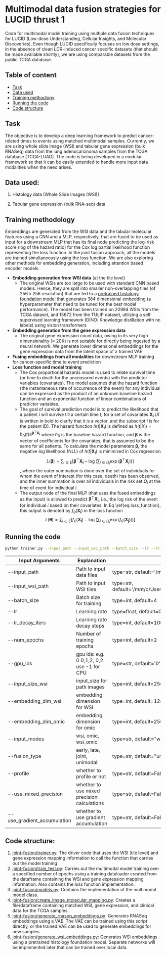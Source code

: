 # Multimodal data fusion strategies for LUCID thrust 1
Code for multimodal model training using multiple data fusion techniques for LUCID (Low-dose Understanding, Cellular Insights, and Molecular Discoveries). Even though LUCID specifically focuses on low dose settings, in the absence of clean LDR-induced cancer specific datasets (that should be made available shortly), we are using comparable datasets from the public TCGA database. 

## Table of content

- [Task](#task)
- [Data used](#data-used)
- [Training methodlogy](#training-methodology)
- [Running the code](#running-the-code)
- [Code structure](#code-structure)

## Task

The objective is to develop a deep learning framework to predict cancer-related times to events using matched multimodal samples. Currently, we are using whole slide image (WSI) and tabular gene expression (bulk RNASeq) data from the lung adenocarcinoma samples from the TCGA database (TCGA-LUAD). The code is being developed in a modular framework so that it can be easily extended to handle more input data modalities when the need arises. 

## Data used:

1. Histology data [Whole Slide Images (WSI)] <br />


2. Tabular gene expression (bulk RNA-seq) data <br />

[//]: # (These data have been collected from https://drive.google.com/drive/folders/14TwYYsBeAnJ8ljkvU5YbIHHvFPltUVDr)


## Training methodology
Embeddings are generated from the WSI data and the tabular molecular features using a CNN and a MLP, respectively, that are fused to be used as input for a downstream MLP that has its final node predicting the log-risk score (log of the hazard ratio) for the Cox log partial likelihood function representing the loss function. In the joint fusion approach, all the models are trained simultaneously using the loss function.
We are also exploring other methods for embedding generation, including attention based encoder models.

- **Embedding generation from WSI data** (at the tile level)
    - The original WSIs are too large to be used with standard CNN based models. Hence, they are split into smaller non-overlapping tiles (of 256 x 256 resolution) that are fed to a [pretrained histology foundation model](https://lunit-io.github.io/research/publications/pathology_ssl/) that generates 384 dimensional embedding (a hyperparameter that need to be tuned for the best model performance). The model has been trained on 20994
WSIs from the TCGA dataset, and 15672 from the TULIP dataset, utilizing a self supervised learning framework (DINO:
Knowledge distillation with no labels) using vision transformers
- **Embedding generation from the gene expression data**
    - The original gene expression count data, owing to its very high dimensionality (≈ 20K) is not suitable for directly being
ingested by a neural network. We generate lower dimensional embeddings for the gene expression data from the latent space
of a trained VAE
- **Fusing embeddings from all modalities** for downstream MLP training for cancer-specific time to event prediction
- **Loss function and model training**
    - The Cox proportional hazards model is used to relate survival time (or time to death for the uncensored events) with the predictor variables (covariates). The model assumes that the hazard function (the instantaneous rate of occurrence of the event) for any individual can be expressed as the product of an unknown baseline hazard function and an exponential function of linear combinations of predictor variables.
    - The goal of survival prediction model is to predict the likelihood that a patient $i$ will survive till a certain time $t$, for a set of covariates $\boldsymbol{X_i}$ ($X$ is written in bold to clarify that it is a vector, and the subscript $i$ is for the patient ID). The hazard function $h(t|\boldsymbol{X_i})$ is defined as $h(t|X_i) = h_0(t)e^{\boldsymbol{\beta}^\top \boldsymbol{X_i}}$ 
where $h_0$ is the baseline hazard function, and $\boldsymbol{\beta}$ is the vector of coefficients for the covariates, that is assumed to be the same for all patients. To calculate the model parameters $\boldsymbol{\beta}$, the negative log likelihood (NLL) of $h(t|\boldsymbol{X_i})$ is minimized in Cox regression $$L(\mathbf{\beta}) = \sum_{i \in E} \left[ \mathbf{\beta}^\top \mathbf{X_i} - \log \left( \sum_{j \in \Omega_i} \exp(\mathbf{\beta}^\top \mathbf{X}_j) \right) \right]$$, where the outer summation is done over the set of individuals for whom the event of interest (for this case, death) has been observed, and the inner summation is over all individuals in the risk set $\Omega_i$ at the time of event for individual $i$.
    - The output node of the final MLP (that uses the fused embeddings as the input) is allowed to predict $\boldsymbol{\beta}^\top \boldsymbol{X_i}$, i.e., the log risk of the event for individual $i$ based on their covariates. In Eq \ref{eq:loss_function}, this output is denoted by $f_\theta(\boldsymbol{X_i})$ in the loss function
      $$L(\boldsymbol{\theta}) = \sum_{i \in E} \left[ f_\theta(\boldsymbol{X_i}) - \log \left( \sum_{j \in \Omega_i} \exp(f_\theta(\boldsymbol{X_j})) \right) \right]$$


## Running the code

``` sh
python trainer.py --input_path --input_wsi_path --batch_size --lr --lr_decay_iters --num_epochs --gpu_ids --input_size_wsi --embedding_dim_wsi --embedding_dim_omic --input_modes --fusion_type --profile --use_mixed_precision --use_gradient_accumulation

```


| Input Arguments      | Explanation                                             | Type and Default Value                                                               |
|----------------------|---------------------------------------------------------|--------------------------------------------------------------------------------------|
| --input_path         | Path to input data files                               | type=str, default='/mnt/c/Users/tnandi/Downloads/multimodal_lucid/multimodal_lucid/preprocessing/' |
| --input_wsi_path     | Path to input WSI tiles                                | type=str, default='/mnt/c/Users/tnandi/Downloads/multimodal_lucid/multimodal_lucid/preprocessing/TCGA_WSI/batch_corrected/processed_svs/tiles/256px_9.9x/combined_tiles/' |
| --batch_size         | Batch size for training                                | type=int, default=4                                                                   |
| --lr                 | Learning rate                                          | type=float, default=0.001                                                             |
| --lr_decay_iters     | Learning rate decay steps                              | type=int, default=100                                                                 |
| --num_epochs         | Number of training epochs                              | type=int, default=2                                                                   |
| --gpu_ids            | gpu ids: e.g. 0  0,1,2, 0,2. use -1 for CPU            | type=str, default='0'                                                                 |
| --input_size_wsi     | input_size for path images                             | type=int, default=256                                                                 |
| --embedding_dim_wsi  | embedding dimension for WSI                            | type=int, default=128                                                                 |
| --embedding_dim_omic | embedding dimension for omic                           | type=int, default=256                                                                 |
| --input_modes        | wsi, omic, wsi_omic                                    | type=str, default="wsi"                                                               |
| --fusion_type        | early, late, joint, unimodal                           | type=str, default="unimodal"                                                          |
| --profile            | whether to profile or not                              | type=str, default=False                                                               |
| --use_mixed_precision| whether to use mixed precision calculations            | type=str, default=False                                                               |
| --use_gradient_accumulation | whether to use gradient accumulation               | type=str, default=False                                                               |


## Code structure:

1. [joint-fusion/trainer.py](https://github.com/DOE-LUCID/multimodal_learning_T1/blob/main/joint_fusion/trainer.py): The driver code that uses the WSI (tile level) and gene expression mapping information to call the function that carries out the model training
2. [joint-fusion/train_test.py](https://github.com/DOE-LUCID/multimodal_learning_T1/blob/main/joint_fusion/train_test.py): Carries out the multimodal model training over a specified number of epochs using a training dataloader created from the dataframe containing the  WSI and gene expression mapping information. Also contains the loss function implementation.
3. [joint-fusion/models.py](https://github.com/DOE-LUCID/multimodal_learning_T1/blob/main/joint_fusion/models.py): Contains the implementation of the multimodal model class.
4. [joint-fusion/create_image_molecular_mapping.py](https://github.com/DOE-LUCID/multimodal_learning_T1/blob/main/joint_fusion/create_image_molecular_mapping.py): Creates a file/dataframe containing matched WSI, gene expression, and clinical data for the TCGA samples.
5. [joint-fusion/generate_rnaseq_embeddings.py](https://github.com/DOE-LUCID/multimodal_learning_T1/blob/main/joint_fusion/generate_rnaseq_embeddings.py): Generates RNASeq embeddings using a VAE. The VAE can be trained using this script directly, or the trained VAE can be used to generate embeddings for new samples.
6. [joint-fusion/generate_wsi_embeddings.py](https://github.com/DOE-LUCID/multimodal_learning_T1/blob/main/joint_fusion/generate_wsi_embeddings.py): Generates WSI embeddings using a pretrained histology foundation model. Separate networks will be implemented later that can be trained over local data. 

